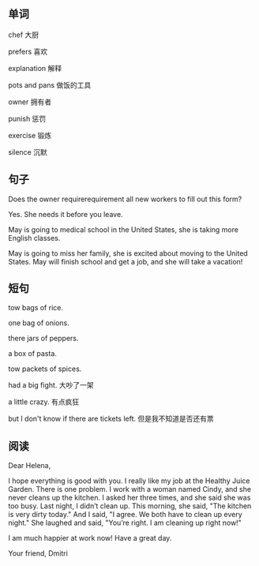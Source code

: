 ## 单词

chef  大厨

prefers 喜欢

explanation 解释

pots and pans 做饭的工具

owner 拥有者

punish 惩罚

exercise 锻炼

silence 沉默

## 句子

Does the owner requirerequirement all new workers to fill out this form?

Yes. She needs it before you leave.

May is going to medical school in the United States,  she is taking more English classes.

May is going to miss her family,  she is excited about moving to the United States.
May will finish school and get a job, and  she will take a vacation!

## 短句

tow bags of rice.

one bag of onions.

there jars of peppers.

a box of pasta.

tow packets of spices.

had a big fight. 大吵了一架

a little crazy. 有点疯狂

but I don't know if there are tickets left. 但是我不知道是否还有票

## 阅读

Dear Helena,

I hope everything is good with you. I really like my job at the Healthy Juice Garden.  There is one problem. I work with a woman named Cindy, and she never cleans up the kitchen. I asked her three times, and she said she was too busy.  Last night, I didn’t clean up. This morning, she said, "The kitchen is very dirty today."  And I said, "I agree. We both have to clean up every night." She laughed and said, "You’re right. I am cleaning up right now!"

I am much happier at work now! Have a great day.

Your friend, Dmitri